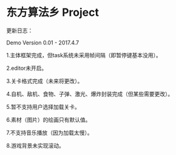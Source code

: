 # 东方算法乡 Project

更新日志：

Demo Version 0.01 - 2017.4.7

1.主体框架完成，但task系统未采用帧间隔（即暂停键基本没用）。

2.editor未开启。

3.关卡格式完成（未来将更改）。

4.自机、敌机、食物、子弹、激光、爆炸封装完成（但某些需要更改）。

5.暂不支持用户选择加载关卡。

6.素材（图片）的绘画只有默认值。

7.不支持音乐播放（因为加载太慢）。

8.游戏背景未实现滚动。
